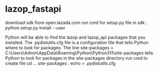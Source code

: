 # lazop_fastapi

download sdk from open.lazada.com
run cmd for setup.py file in sdk : python setup.py install --user

Python will be able to find the lazop and lazop_api packages that you installed. The .pydistutils.cfg file is a configuration file that tells Python where to look for packages. The line site-packages = C:\Users\Admin\AppData\Roaming\Python\Python311\site-packages tells Python to look for packages in the site-packages directory
run cmd to create file cd ... site-packages : echo > .pydistutils.cfg
